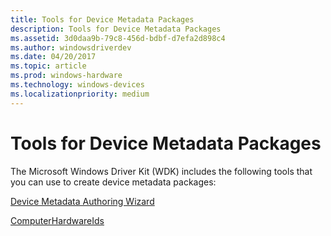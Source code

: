 ```yaml
---
title: Tools for Device Metadata Packages
description: Tools for Device Metadata Packages
ms.assetid: 3d0daa9b-79c8-456d-bdbf-d7efa2d898c4
ms.author: windowsdriverdev
ms.date: 04/20/2017
ms.topic: article
ms.prod: windows-hardware
ms.technology: windows-devices
ms.localizationpriority: medium
---
```


# Tools for Device Metadata Packages


The Microsoft Windows Driver Kit (WDK) includes the following tools that you can use to create device metadata packages:

[Device Metadata Authoring Wizard](device-metadata-authoring-wizard-portal.md)

[ComputerHardwareIds](computerhardwareids.md)

 

 





